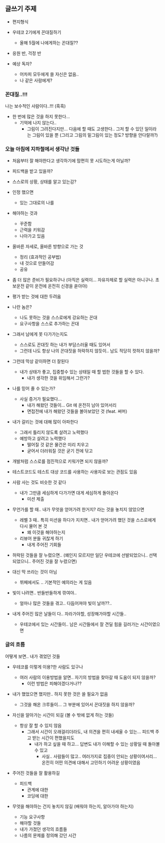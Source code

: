 ## 글쓰기 주제
- 편지형식
- 우테코 2기에게 꼰대질하기
  - 올해 5월에 나에게하는 꼰대질??
- 응원 반, 걱정 반

- 예상 독자?
  - 어차피 모두에게 쓸 자신은 없음..
  - 나 같은 사람에게?


### 꼰대질..!!!

나는 보수적인 사람이다..!!! (흑흑)
- 한 번에 많은 것을 하지 못한다...
  - 기억에 나지 않는다..
    - 그림이 그려진다지만... 다음에 할 때도 고생한다.. 그저 할 수 있던 일이라는 그림이 있을 뿐 (그리고 그림의 밑그림이 있는 정도? 방향을 안다랄까?)


### 오늘 아침에 지하철에서 생각난 것들

- 처음부터 잘 해야한다고 생각하기에 맘편히 못 시도하는게 아닐까?
- 피드백을 받고 있을까?
- 스스로의 상황, 상태를 알고 있는감?
- 인정 했으면
  - 있는 그대로의 나를

- 해야하는 것과
  - 꾸준함
  - 근력을 키워감
  - 나아가고 있음
- 올바른 자세로, 올바른 방향으로 가는 것
  - 정리 (효과적인 공부법)
  - 내 것으로 만들어감
  - 공유

- 좀 더 많은 준비가 필요하구나 (아직은 실력이... 자유자제로 할 실력은 아니구나. 초보운전 같이 운전에 온전히 신경을 쏟아야)
- 평가 받는 것에 대한 두려움

- 나란 놈은?
  - 나도 못하는 것을 스스로에게 강요하는 꼰대
  - 요구사항을 스스로 추가하는 꼰대

- 그래서 남에게 못 다가가는지도
  - 스스로도 꼰대짓 하는 내가 부담스러울 때도 있어서
  - 그런데 나도 항상 나의 꼰대짓을 허락하지 않듯이.. 남도 적당히 컷하지 않을까?
- 그런데 막상 같이하면 더 잘된다
  - 내가 상태가 좋고, 집중할수 있는 상태일 때 할 법한 것들을 할 수 있다.
    - 내가 생각한 것을 위임해서 그런가?

- 나를 믿어 줄 수 있는가?
  - 사실 증거가 필요했다...
    - 내가 해왔던 것들이... Git 에 온전히 남아 있어서리
    - 면접전에 내가 해왔던 것들을 볼아보았던 것 (feat. 써머)
  
- 내가 갈리는 것에 대해 많이 아파한다
  - 그래서 틀리지 않도록 살려고 노력했다
  - 예방하고 살려고 노력했다
    - 떨어질 것 같은 물건은 미리 치우고
    - 굳어서 더러워질 것은 굳기 전에 닦고
  
- 개발처럼 스스로를 점진적으로 키워가면 되지 않을까?

- 테스트코드도 테스트 대상 코드를 사용하는 사용자로 보는 관점도 있음

- 사람 사는 것도 비슷한 것 같다
  - 내가 그만큼 세심하게 다가가면 대게 세심하게 돌아온다
    - 미션 제출

- 무언가를 할 때.. 내가 무엇을 얻어가려 한거지? 라는 것을 놓치지 않았으면
  - 레벨 3 때.. 특히 미션을 하다가 지치면.. 내가 얻어가려 했던 것을 스스로에게 다시 물어 본 것
    - 왜 이것을 해야하는지
  - 리뷰어 분들 귀찮게 하기
    - 내게 주어진 기회들
  
- 허락된 것들을 잘 누렸으면.. (왜인지 모르지만 일단 우테코에 선발되었으니.. 선택되었으니.. 주어진 것을 잘 누렸으면)

- 대신 막 쓰라는 것이 아님
  - 뷔페에서도 .. 기본적인 예의라는 게 있음

- 빛이 나려면.. 반들반들하게 깎여야..
  - 얼마나 많은 것들을 겪고.. 다듬어져야 빛이 날까??..

- 내게 주어진 많은 날들이 다.. 자라가야할, 성장해가야할 시간들..
  - 우테코에서 있는 시간들이.. 남은 시간들에서 잘 견딜 힘을 길러가는 시간이였으면

### 글의 흐름

어떻게 보면.. 내가 겪었던 것들
- 우테코를 이렇게 이용?한 사람도 있구나
  - 여러 사람의 이용방법을 알면.. 자기의 방법을 찾아갈 때 도움이 되지 않을까?
    - 이런 방법은 피해야겠다거나??
- 내가 했었으면 했지만.. 하지 못한 것은 쓸 필요가 없음
  - 그것을 해온 크루들이... 그 부분에 있어서 꼰대짓을 하지 않을까?


- 자신을 알아가는 시간이 되길 (볼 수 밖에 없게 하는 것들)
  - 항상 잘 할 수 있지 않음
    - 그래서 시간이 오래걸리더라도, 내 의견을 편히 내세울 수 있는... 피드백 주고 받는 시간이 편했을지도
      - 내가 하고 싶을 때 하고... 답변도 내가 이해할 수 있는 상황일 때 돌아볼 수 있고
        - 사실.. 사람들이 많고.. 여러가지로 집중이 안되는 상황이여서리... 온전히 어떤 의견에 대해서 고민하기 어려운 상황이였음
- 주어진 것들을 잘 활용하길
  - 피드백
    - 관계에 대한
    - 코딩에 대한
- 무엇을 해야하는 건지 놓치지 않길 (배워야 하는지, 알아가야 하는지)
  - 기능 요구사항
  - 해야할 것들
  - 내가 가졌던 생각의 흐름들
  - 나름의 문제를 정의해 갔던 시간


